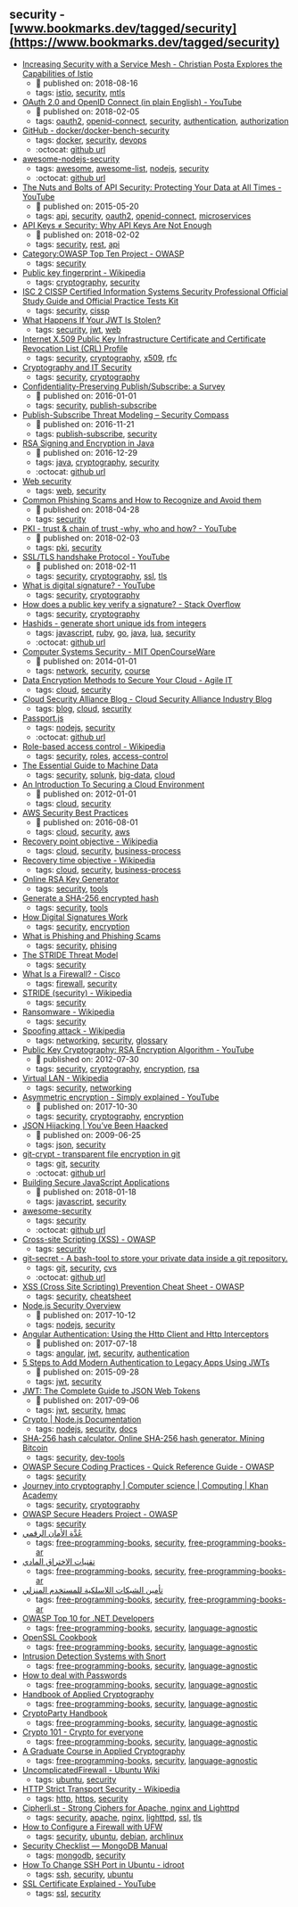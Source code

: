 security - [www.bookmarks.dev/tagged/security](https://www.bookmarks.dev/tagged/security)
---
* [Increasing Security with a Service Mesh - Christian Posta Explores the Capabilities of Istio](https://www.infoq.com/articles/istio-security-mtls-jwt)
    * :calendar: published on: 2018-08-16
    * tags: [istio](../tagged/istio.md), [security](../tagged/security.md), [mtls](../tagged/mtls.md)
* [OAuth 2.0 and OpenID Connect (in plain English) - YouTube](https://www.youtube.com/watch?v=996OiexHze0)
    * :calendar: published on: 2018-02-05
    * tags: [oauth2](../tagged/oauth2.md), [openid-connect](../tagged/openid-connect.md), [security](../tagged/security.md), [authentication](../tagged/authentication.md), [authorization](../tagged/authorization.md)
* [GitHub - docker/docker-bench-security](https://github.com/docker/docker-bench-security)
    * tags: [docker](../tagged/docker.md), [security](../tagged/security.md), [devops](../tagged/devops.md)
    * :octocat: [github url](https://github.com/docker/docker-bench-security)
* [awesome-nodejs-security](https://github.com/lirantal/awesome-nodejs-security#readme)
    * tags: [awesome](../tagged/awesome.md), [awesome-list](../tagged/awesome-list.md), [nodejs](../tagged/nodejs.md), [security](../tagged/security.md)
    * :octocat: [github url](https://github.com/lirantal/awesome-nodejs-security)
* [The Nuts and Bolts of API Security: Protecting Your Data at All Times - YouTube](https://www.youtube.com/watch?v=tj03NRM6SP8)
    * :calendar: published on: 2015-05-20
    * tags: [api](../tagged/api.md), [security](../tagged/security.md), [oauth2](../tagged/oauth2.md), [openid-connect](../tagged/openid-connect.md), [microservices](../tagged/microservices.md)
* [API Keys ≠ Security: Why API Keys Are Not Enough](https://nordicapis.com/why-api-keys-are-not-enough/)
    * :calendar: published on: 2018-02-02
    * tags: [security](../tagged/security.md), [rest](../tagged/rest.md), [api](../tagged/api.md)
* [Category:OWASP Top Ten Project - OWASP](https://www.owasp.org/index.php/Category:OWASP_Top_Ten_Project)
    * tags: [security](../tagged/security.md)
* [Public key fingerprint - Wikipedia](https://en.wikipedia.org/wiki/Public_key_fingerprint)
    * tags: [cryptography](../tagged/cryptography.md), [security](../tagged/security.md)
* [ISC 2 CISSP Certified Information Systems Security Professional Official Study Guide and Official Practice Tests Kit](https://www.amazon.com/dp/1119523265/ref=cm_sw_r_cp_apa_EobmBbVYKBPT0)
    * tags: [security](../tagged/security.md), [cissp](../tagged/cissp.md)
* [What Happens If Your JWT Is Stolen?](https://developer.okta.com/blog/2018/06/20/what-happens-if-your-jwt-is-stolen)
    * tags: [security](../tagged/security.md), [jwt](../tagged/jwt.md), [web](../tagged/web.md)
* [Internet X.509 Public Key Infrastructure Certificate and Certificate Revocation List (CRL) Profile](https://tools.ietf.org/html/rfc5280)
    * tags: [security](../tagged/security.md), [cryptography](../tagged/cryptography.md), [x509](../tagged/x509.md), [rfc](../tagged/rfc.md)
* [Cryptography and IT Security](http://www.crypto-it.net/eng/index.html)
    * tags: [security](../tagged/security.md), [cryptography](../tagged/cryptography.md)
* [Confidentiality-Preserving Publish/Subscribe: a Survey](https://arxiv.org/pdf/1705.09404.pdf)
    * :calendar: published on: 2016-01-01
    * tags: [security](../tagged/security.md), [publish-subscribe](../tagged/publish-subscribe.md)
* [Publish-Subscribe Threat Modeling – Security Compass](https://blog.securitycompass.com/publish-subscribe-threat-modeling-11add54f1d07)
    * :calendar: published on: 2016-11-21
    * tags: [publish-subscribe](../tagged/publish-subscribe.md), [security](../tagged/security.md)
* [RSA Signing and Encryption in Java](http://niels.nu/blog/2016/java-rsa.html)
    * :calendar: published on: 2016-12-29
    * tags: [java](../tagged/java.md), [cryptography](../tagged/cryptography.md), [security](../tagged/security.md)
    * :octocat: [github url](https://gist.github.com/nielsutrecht/855f3bef0cf559d8d23e94e2aecd4ede)
* [Web security](https://developer.mozilla.org/en-US/docs/Web/Security)
    * tags: [web](../tagged/web.md), [security](../tagged/security.md)
* [Common Phishing Scams and How to Recognize and Avoid them](https://www.comparitech.com/blog/information-security/common-phishing-scams-how-to-avoid/)
    * :calendar: published on: 2018-04-28
    * tags: [security](../tagged/security.md)
* [PKI -  trust & chain of trust -why, who and how? - YouTube](https://www.youtube.com/watch?v=LPxeYtMDxl0&list=PLSNNzog5eydtwsdT__t5WtRgvpfMzpTc7&index=4)
    * :calendar: published on: 2018-02-03
    * tags: [pki](../tagged/pki.md), [security](../tagged/security.md)
* [SSL/TLS  handshake Protocol - YouTube](https://www.youtube.com/watch?v=sEkw8ZcxtFk&list=PLSNNzog5eydtwsdT__t5WtRgvpfMzpTc7&index=5)
    * :calendar: published on: 2018-02-11
    * tags: [security](../tagged/security.md), [cryptography](../tagged/cryptography.md), [ssl](../tagged/ssl.md), [tls](../tagged/tls.md)
* [What is digital signature? - YouTube](https://www.youtube.com/watch?v=TmA2QWSLSPg&list=PLSNNzog5eydtwsdT__t5WtRgvpfMzpTc7)
    * tags: [security](../tagged/security.md), [cryptography](../tagged/cryptography.md)
* [How does a public key verify a signature? - Stack Overflow](https://stackoverflow.com/questions/18257185/how-does-a-public-key-verify-a-signature/39210591#39210591)
    * tags: [security](../tagged/security.md), [cryptography](../tagged/cryptography.md)
* [Hashids - generate short unique ids from integers](https://hashids.org/)
    * tags: [javascript](../tagged/javascript.md), [ruby](../tagged/ruby.md), [go](../tagged/go.md), [java](../tagged/java.md), [lua](../tagged/lua.md), [security](../tagged/security.md)
    * :octocat: [github url](https://github.com/ivanakimov/hashids.js)
* [Computer Systems Security - MIT OpenCourseWare](https://ocw.mit.edu/courses/electrical-engineering-and-computer-science/6-858-computer-systems-security-fall-2014/)
    * :calendar: published on: 2014-01-01
    * tags: [network](../tagged/network.md), [security](../tagged/security.md), [course](../tagged/course.md)
* [Data Encryption Methods to Secure Your Cloud - Agile IT](https://www.agileit.com/news/data-encryption-methods-secure-cloud/)
    * tags: [cloud](../tagged/cloud.md), [security](../tagged/security.md)
* [Cloud Security Alliance Blog - Cloud Security Alliance Industry Blog](https://blog.cloudsecurityalliance.org/)
    * tags: [blog](../tagged/blog.md), [cloud](../tagged/cloud.md), [security](../tagged/security.md)
* [Passport.js](http://www.passportjs.org/)
    * tags: [nodejs](../tagged/nodejs.md), [security](../tagged/security.md)
    * :octocat: [github url](https://github.com/jaredhanson/passport)
* [Role-based access control - Wikipedia](https://en.wikipedia.org/wiki/Role-based_access_control)
    * tags: [security](../tagged/security.md), [roles](../tagged/roles.md), [access-control](../tagged/access-control.md)
* [The Essential Guide to Machine Data](https://www.splunk.com/pdfs/ebooks/the-essential-guide-to-machine-data.pdf)
    * tags: [security](../tagged/security.md), [splunk](../tagged/splunk.md), [big-data](../tagged/big-data.md), [cloud](../tagged/cloud.md)
* [An Introduction To Securing a Cloud Environment](https://www.sans.org/reading-room/whitepapers/cloud/introduction-securing-cloud-environment-34052)
    * :calendar: published on: 2012-01-01
    * tags: [cloud](../tagged/cloud.md), [security](../tagged/security.md)
* [AWS Security Best Practices](https://d1.awsstatic.com/whitepapers/Security/AWS_Security_Best_Practices.pdf)
    * :calendar: published on: 2016-08-01
    * tags: [cloud](../tagged/cloud.md), [security](../tagged/security.md), [aws](../tagged/aws.md)
* [Recovery point objective - Wikipedia](https://en.wikipedia.org/wiki/Recovery_point_objective)
    * tags: [cloud](../tagged/cloud.md), [security](../tagged/security.md), [business-process](../tagged/business-process.md)
* [Recovery time objective - Wikipedia](https://en.wikipedia.org/wiki/Recovery_time_objective)
    * tags: [cloud](../tagged/cloud.md), [security](../tagged/security.md), [business-process](../tagged/business-process.md)
* [Online RSA Key Generator](http://travistidwell.com/jsencrypt/demo/)
    * tags: [security](../tagged/security.md), [tools](../tagged/tools.md)
* [Generate a SHA-256 encrypted hash](https://hash.online-convert.com/sha256-generator)
    * tags: [security](../tagged/security.md), [tools](../tagged/tools.md)
* [How Digital Signatures Work](https://www.docusign.com/how-it-works/electronic-signature/digital-signature/digital-signature-faq)
    * tags: [security](../tagged/security.md), [encryption](../tagged/encryption.md)
* [What is Phishing and Phishing Scams](https://www.microsoft.com/en-us/safety/online-privacy/phishing-symptoms.aspx)
    * tags: [security](../tagged/security.md), [phising](../tagged/phising.md)
* [The STRIDE Threat Model](https://msdn.microsoft.com/en-us/library/ee823878(v=cs.20).aspx)
    * tags: [security](../tagged/security.md)
* [What Is a Firewall? - Cisco](https://www.cisco.com/c/en/us/products/security/firewalls/what-is-a-firewall.html)
    * tags: [firewall](../tagged/firewall.md), [security](../tagged/security.md)
* [STRIDE (security) - Wikipedia](https://en.wikipedia.org/wiki/STRIDE_(security))
    * tags: [security](../tagged/security.md)
* [Ransomware - Wikipedia](https://en.wikipedia.org/wiki/Ransomware)
    * tags: [security](../tagged/security.md)
* [Spoofing attack - Wikipedia](https://en.wikipedia.org/wiki/Spoofing_attack)
    * tags: [networking](../tagged/networking.md), [security](../tagged/security.md), [glossary](../tagged/glossary.md)
* [Public Key Cryptography: RSA Encryption Algorithm - YouTube](https://www.youtube.com/watch?v=wXB-V_Keiu8)
    * :calendar: published on: 2012-07-30
    * tags: [security](../tagged/security.md), [cryptography](../tagged/cryptography.md), [encryption](../tagged/encryption.md), [rsa](../tagged/rsa.md)
* [Virtual LAN - Wikipedia](https://en.wikipedia.org/wiki/Virtual_LAN)
    * tags: [security](../tagged/security.md), [networking](../tagged/networking.md)
* [Asymmetric encryption - Simply explained - YouTube](https://www.youtube.com/watch?v=AQDCe585Lnc)
    * :calendar: published on: 2017-10-30
    * tags: [security](../tagged/security.md), [cryptography](../tagged/cryptography.md), [encryption](../tagged/encryption.md)
* [JSON Hijacking | You’ve Been Haacked](https://haacked.com/archive/2009/06/25/json-hijacking.aspx/)
    * :calendar: published on: 2009-06-25
    * tags: [json](../tagged/json.md), [security](../tagged/security.md)
* [git-crypt - transparent file encryption in git](https://www.agwa.name/projects/git-crypt/)
    * tags: [git](../tagged/git.md), [security](../tagged/security.md)
    * :octocat: [github url](https://github.com/AGWA/git-crypt)
* [Building Secure JavaScript Applications](https://nemethgergely.com/building-secure-javascript-applications/)
    * :calendar: published on: 2018-01-18
    * tags: [javascript](../tagged/javascript.md), [security](../tagged/security.md)
* [awesome-security](https://github.com/sbilly/awesome-security)
    * tags: [security](../tagged/security.md)
    * :octocat: [github url](https://github.com/sbilly/awesome-security)
* [Cross-site Scripting (XSS) - OWASP](https://www.owasp.org/index.php/Cross-site_Scripting_(XSS))
    * tags: [security](../tagged/security.md)
* [git-secret - A bash-tool to store your private data inside a git repository.](http://git-secret.io/)
    * tags: [git](../tagged/git.md), [security](../tagged/security.md), [cvs](../tagged/cvs.md)
    * :octocat: [github url](https://github.com/sobolevn/git-secret)
* [XSS (Cross Site Scripting) Prevention Cheat Sheet - OWASP](https://www.owasp.org/index.php/XSS_(Cross_Site_Scripting)_Prevention_Cheat_Sheet)
    * tags: [security](../tagged/security.md), [cheatsheet](../tagged/cheatsheet.md)
* [Node.js Security Overview](https://nemethgergely.com/nodejs-security-overview/)
    * :calendar: published on: 2017-10-12
    * tags: [nodejs](../tagged/nodejs.md), [security](../tagged/security.md)
* [Angular Authentication: Using the Http Client and Http Interceptors](https://medium.com/@ryanchenkie_40935/angular-authentication-using-the-http-client-and-http-interceptors-2f9d1540eb8)
    * :calendar: published on: 2017-07-18
    * tags: [angular](../tagged/angular.md), [jwt](../tagged/jwt.md), [security](../tagged/security.md), [authentication](../tagged/authentication.md)
* [5 Steps to Add Modern Authentication to Legacy Apps Using JWTs](https://auth0.com/blog/5-steps-to-add-modern-authentication-to-legacy-apps-using-jwts/)
    * :calendar: published on: 2015-09-28
    * tags: [jwt](../tagged/jwt.md), [security](../tagged/security.md)
* [JWT: The  Complete Guide to JSON Web Tokens](https://blog.angular-university.io/angular-jwt/)
    * :calendar: published on: 2017-09-06
    * tags: [jwt](../tagged/jwt.md), [security](../tagged/security.md), [hmac](../tagged/hmac.md)
* [Crypto | Node.js Documentation](https://nodejs.org/api/crypto.html)
    * tags: [nodejs](../tagged/nodejs.md), [security](../tagged/security.md), [docs](../tagged/docs.md)
* [SHA-256 hash calculator. Online SHA-256 hash generator. Mining Bitcoin](http://www.xorbin.com/tools/sha256-hash-calculator)
    * tags: [security](../tagged/security.md), [dev-tools](../tagged/dev-tools.md)
* [OWASP Secure Coding Practices - Quick Reference Guide - OWASP](https://www.owasp.org/index.php/OWASP_Secure_Coding_Practices_-_Quick_Reference_Guide)
    * tags: [security](../tagged/security.md)
* [Journey into cryptography | Computer science | Computing |
Khan Academy](https://www.khanacademy.org/computing/computer-science/cryptography#modern-crypt)
    * tags: [security](../tagged/security.md), [cryptography](../tagged/cryptography.md)
* [OWASP Secure Headers Project - OWASP](https://www.owasp.org/index.php/OWASP_Secure_Headers_Project)
    * tags: [security](../tagged/security.md)
* [عُدَّة الأمان الرقمي ](http://librebooks.org/security-in-a-box/)
    * tags: [free-programming-books](../tagged/free-programming-books.md), [security](../tagged/security.md), [free-programming-books-ar](../tagged/free-programming-books-ar.md)
* [تقنيات الاختراق المادي ](http://librebooks.org/physical-hacking-techniques/)
    * tags: [free-programming-books](../tagged/free-programming-books.md), [security](../tagged/security.md), [free-programming-books-ar](../tagged/free-programming-books-ar.md)
* [تأمين الشبكات اللاسلكية للمستخدم المنزلي ](http://librebooks.org/secure-wireless-networks-for-home-users/)
    * tags: [free-programming-books](../tagged/free-programming-books.md), [security](../tagged/security.md), [free-programming-books-ar](../tagged/free-programming-books-ar.md)
* [OWASP Top 10 for .NET Developers](http://www.troyhunt.com/2011/12/free-ebook-owasp-top-10-for-net.html)
    * tags: [free-programming-books](../tagged/free-programming-books.md), [security](../tagged/security.md), [language-agnostic](../tagged/language-agnostic.md)
* [OpenSSL Cookbook](https://www.feistyduck.com/library/openssl-cookbook/)
    * tags: [free-programming-books](../tagged/free-programming-books.md), [security](../tagged/security.md), [language-agnostic](../tagged/language-agnostic.md)
* [Intrusion Detection Systems with Snort](http://ptgmedia.pearsoncmg.com/images/0131407333/downloads/0131407333.pdf)
    * tags: [free-programming-books](../tagged/free-programming-books.md), [security](../tagged/security.md), [language-agnostic](../tagged/language-agnostic.md)
* [How to deal with Passwords](https://github.com/MHM5000/pass)
    * tags: [free-programming-books](../tagged/free-programming-books.md), [security](../tagged/security.md), [language-agnostic](../tagged/language-agnostic.md)
* [Handbook of Applied Cryptography](http://cacr.uwaterloo.ca/hac/index.html)
    * tags: [free-programming-books](../tagged/free-programming-books.md), [security](../tagged/security.md), [language-agnostic](../tagged/language-agnostic.md)
* [CryptoParty Handbook](https://unglue.it/work/141611/)
    * tags: [free-programming-books](../tagged/free-programming-books.md), [security](../tagged/security.md), [language-agnostic](../tagged/language-agnostic.md)
* [Crypto 101 - Crypto for everyone](https://www.crypto101.io)
    * tags: [free-programming-books](../tagged/free-programming-books.md), [security](../tagged/security.md), [language-agnostic](../tagged/language-agnostic.md)
* [A Graduate Course in Applied Cryptography](http://toc.cryptobook.us)
    * tags: [free-programming-books](../tagged/free-programming-books.md), [security](../tagged/security.md), [language-agnostic](../tagged/language-agnostic.md)
* [UncomplicatedFirewall - Ubuntu Wiki](https://wiki.ubuntu.com/UncomplicatedFirewall)
    * tags: [ubuntu](../tagged/ubuntu.md), [security](../tagged/security.md)
* [HTTP Strict Transport Security - Wikipedia](https://en.wikipedia.org/wiki/HTTP_Strict_Transport_Security)
    * tags: [http](../tagged/http.md), [https](../tagged/https.md), [security](../tagged/security.md)
* [Cipherli.st - Strong Ciphers for Apache, nginx and Lighttpd](https://cipherli.st/)
    * tags: [security](../tagged/security.md), [apache](../tagged/apache.md), [nginx](../tagged/nginx.md), [lighttpd](../tagged/lighttpd.md), [ssl](../tagged/ssl.md), [tls](../tagged/tls.md)
* [How to Configure a Firewall with UFW](https://www.linode.com/docs/security/firewalls/configure-firewall-with-ufw)
    * tags: [security](../tagged/security.md), [ubuntu](../tagged/ubuntu.md), [debian](../tagged/debian.md), [archlinux](../tagged/archlinux.md)
* [Security Checklist — MongoDB Manual](https://docs.mongodb.com/manual/administration/security-checklist/)
    * tags: [mongodb](../tagged/mongodb.md), [security](../tagged/security.md)
* [How To Change SSH Port in Ubuntu - idroot](http://idroot.net/tutorials/how-to-change-ssh-port-in-ubuntu/)
    * tags: [ssh](../tagged/ssh.md), [security](../tagged/security.md), [ubuntu](../tagged/ubuntu.md)
* [SSL Certificate Explained - YouTube](https://youtu.be/SJJmoDZ3il8)
    * tags: [ssl](../tagged/ssl.md), [security](../tagged/security.md)
